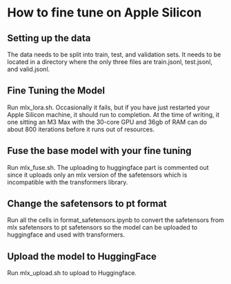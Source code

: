 # How to fine tune on Apple Silicon

## Setting up the data

The data needs to be split into train, test, and validation sets. It needs to be located in a directory where the only three files are train.jsonl, test.jsonl, and valid.jsonl.

## Fine Tuning the Model

Run mlx_lora.sh. Occasionally it fails, but if you have just restarted your Apple Silicon machine, it should run to completion. At the time of writing, it one sitting an M3 Max with the 30-core GPU and 36gb of RAM can do about 800 iterations before it runs out of resources.

## Fuse the base model with your fine tuning

Run mlx_fuse.sh. The uploading to huggingface part is commented out since it uploads only an mlx version of the safetensors which is incompatible with the transformers library.

## Change the safetensors to pt format

Run all the cells in format_safetensors.ipynb to convert the safetensors from mlx safetensors to pt safetensors so the model can be uploaded to huggingface and used with transformers.

## Upload the model to HuggingFace

Run mlx_upload.sh to upload to Huggingface.